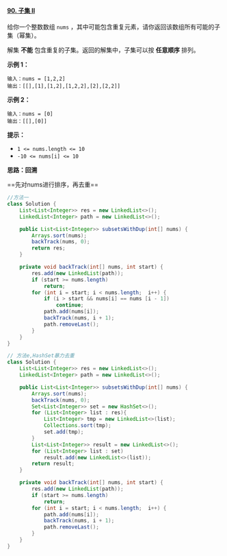 #### [90. 子集 II](https://leetcode-cn.com/problems/subsets-ii/)



给你一个整数数组 `nums` ，其中可能包含重复元素，请你返回该数组所有可能的子集（幂集）。

解集 **不能** 包含重复的子集。返回的解集中，子集可以按 **任意顺序** 排列。

 

**示例 1：**

```
输入：nums = [1,2,2]
输出：[[],[1],[1,2],[1,2,2],[2],[2,2]]
```

**示例 2：**

```
输入：nums = [0]
输出：[[],[0]]
```

 

**提示：**

- `1 <= nums.length <= 10`
- `-10 <= nums[i] <= 10`



**思路：回溯**

==先对nums进行排序，再去重==

```java
//方法一
class Solution {
    List<List<Integer>> res = new LinkedList<>();
    LinkedList<Integer> path = new LinkedList<>();

    public List<List<Integer>> subsetsWithDup(int[] nums) {
        Arrays.sort(nums);
        backTrack(nums, 0);
        return res;
    }

    private void backTrack(int[] nums, int start) {
        res.add(new LinkedList(path));
        if (start >= nums.length)
            return;
        for (int i = start; i < nums.length;  i++) {
            if (i > start && nums[i] == nums [i - 1])
                continue;
            path.add(nums[i]);
            backTrack(nums, i + 1);
            path.removeLast();
        }
    }
}

// 方法e,HashSet暴力去重
class Solution {
    List<List<Integer>> res = new LinkedList<>();
    LinkedList<Integer> path = new LinkedList<>();

    public List<List<Integer>> subsetsWithDup(int[] nums) {
        Arrays.sort(nums);
        backTrack(nums, 0);
        Set<List<Integer>> set = new HashSet<>();
        for (List<Integer> list : res){
            List<Integer> tmp = new LinkedList<>(list);
            Collections.sort(tmp);
            set.add(tmp);
        }
        List<List<Integer>> result = new LinkedList<>();
        for (List<Integer> list : set)
            result.add(new LinkedList<>(list));
        return result;
    }

    private void backTrack(int[] nums, int start) {
        res.add(new LinkedList(path));
        if (start >= nums.length)
            return;
        for (int i = start; i < nums.length;  i++) {
            path.add(nums[i]);
            backTrack(nums, i + 1);
            path.removeLast();
        }
    }
}
```

